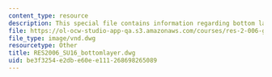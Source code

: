 ```yaml
---
content_type: resource
description: This special file contains information regarding bottom layer.
file: https://ol-ocw-studio-app-qa.s3.amazonaws.com/courses/res-2-006-girls-who-build-cameras-summer-2016/be3f3254e2dbe60ee111268698265089_RES2006_SU16_bottomlayer.dwg
file_type: image/vnd.dwg
resourcetype: Other
title: RES2006_SU16_bottomlayer.dwg
uid: be3f3254-e2db-e60e-e111-268698265089
---
```

